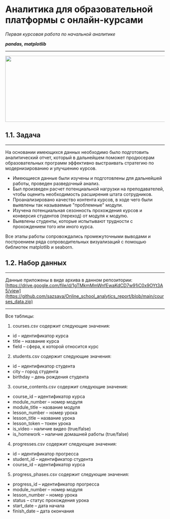 # Аналитика для образовательной платформы с онлайн-курсами
*Первая курсовая работа по начальной аналитике*

***pandas, matplotlib***
***
<img src="https://img.freepik.com/free-vector/online-education-learning-set-isolated-icons-characters-teachers-tutors-with-computer-images-vector-illustration_1284-67931.jpg?t=st=1743082541~exp=1743086141~hmac=63a74460b27a02e30fad787a430f304063dc2e135f00d8a6014759a8600a2bf6&w=1380" width="626" height="209" />

## 1.1. Задача
***
На основании имеющихся данных необходимо было подготовить аналитический отчет, который в дальнейшем поможет продюсерам образовательных программ эффективно выстраивать стратегию по модернизированию и улучшению курсов. 
- Имеющиеся данные были изучены и подготовлены для дальнейшей работы, проведен разведочный анализ.
- Был произведен расчет потенциальной нагрузки на преподавателей, чтобы оценить необходимость расширения штата сотрудников. 
- Проанализировано качество контента курсов, в ходе чего были выявлены так называемые "проблемные" модули.
- Изучена потенциальная сезонность прохождения курсов и конверсия студентов (переход) от модуля к модулю.  
- Выявлены студенты, которые испытывают трудности с прохождением того или иного курса.
  
Все этапы работы сопровождались промежуточными выводами  и построением ряда сопроводительных визуализаций с помощью библиотек matplotlib и seaborn.

## 1.2. Набор данных
***
Данные приложены в виде архива в данном репозитории:
[https://drive.google.com/file/d/1gTMkmMmWnfEwaKdCD7w91iC0x9OYt3A5/view](https://github.com/sazsava/Online_school_analytics_report/blob/main/courses_data.zip)
***

Все таблицы:
1) courses.csv содержит следующие значения:
- id – идентификатор курса
- title – название курса
- field – сфера, к которой относится курс

2) students.csv содержит следующие значения:
- id – идентификатор студента
- city – город студента
- birthday – день рождения студента

3) course_contents.csv содержит следующие значения:
- course_id – идентификатор курса
- module_number – номер модуля
- module_title – название модуля
- lesson_number – номер урока
- lesson_title – название урока
- lesson_token – токен урока
- is_video – наличие видео (true/false)
- is_homework – наличие домашней работы (true/false)

4) progresses.csv содержит следующие значения:
- id – идентификатор прогресса
- student_id – идентификатор студента
- course_id – идентификатор курса

5) progress_phases.csv содержит следующие значения:
- progress_id – идентификатор прогресса
- module_number – номер модуля
- lesson_number – номер урока
- status – статус прохождения урока
- start_date – дата начала
- finish_date – дата окончания
